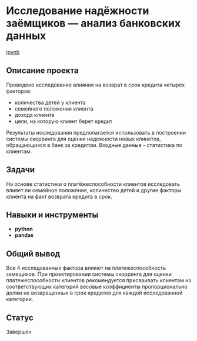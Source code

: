 # Исследование надёжности заёмщиков — анализ банковских данных

[ipynb](https://github.com/Alexander-1380/Yandex_practicum/blob/38a7465ba665aa024ef515617c874dc252a7dcca/Research_loaners_reliability/%D0%98%D1%81%D1%81%D0%BB%D0%B5%D0%B4%D0%BE%D0%B2%D0%B0%D0%BD%D0%B8%D0%B5_%D0%BD%D0%B0%D0%B4%D0%B5%D0%B6%D0%BD%D0%BE%D1%81%D1%82%D0%B8_%D0%B7%D0%B0%D0%B5%D0%BC%D1%89%D0%B8%D0%BA%D0%BE%D0%B2.ipynb)

## Описание проекта

Проведено исследование влияния на возврат в срок кредита четырех факторов:
- количества детей у клиента
- семейного положения клиента
- дохода клиента
- цели, на которую клиент берет кредит

Результаты исследования предполагается использовать в построении системы скорринга для оценки надежности новых клинетов, обращающихся в банк за кредитом.
Входные данные - статистика по клиентам.

## Задачи

На основе статистики о платёжеспособности клиентов исследовать влияет ли семейное положение, количество детей и другие факторы клиента на факт возврата кредита в срок.


## Навыки и инструменты

- **python**
- **pandas**

## Общий вывод

Все 4 исследованных фактора влияют на платежеспособность замещиков. При проектировании системы скорринга для оценки платежеспособности клиентов рекомендуется присваивать клиентам из соответствующих категорий весовые коэффициенты пропорционально долям не возвращенных в срок кредитов для каждой исследованной категории.

## Статус

Завершен

